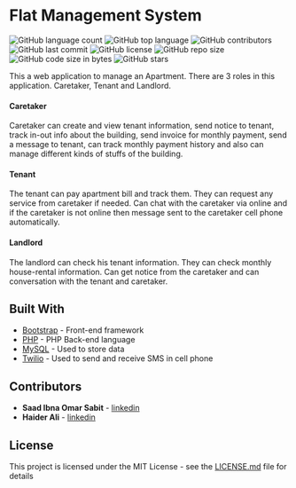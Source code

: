 # Flat Management System
<!--- See https://shields.io for others or to customize this set of shields.  --->
![GitHub language count](https://img.shields.io/github/languages/count/ssabit/flat-management-system?style=flat-square)
![GitHub top language](https://img.shields.io/github/languages/top/ssabit/flat-management-system?style=flat-square)
![GitHub contributors](https://img.shields.io/github/contributors/ssabit/flat-management-system?style=flat-square)
![GitHub last commit](https://img.shields.io/github/last-commit/ssabit/flat-management-system?color=red&style=flat-square)
![GitHub license](https://img.shields.io/github/license/ssabit/flat-management-system?style=flat-square)
![GitHub repo size](https://img.shields.io/github/repo-size/ssabit/flat-management-system?style=flat-square)
![GitHub code size in bytes](https://img.shields.io/github/languages/code-size/ssabit/flat-management-system?style=flat-square)
![GitHub stars](https://img.shields.io/github/stars/ssabit/flat-management-system?style=flat-square)

This a web application to manage an Apartment. There are 3 roles in this application. Caretaker, Tenant and Landlord.

#### Caretaker
Caretaker can create and view tenant information, send notice to tenant, track in-out info about the building, send invoice for monthly payment, send a message to tenant, can track monthly payment history and also can manage different kinds of stuffs of the building. 

#### Tenant
The tenant can pay apartment bill and track them. They can request any service from caretaker if needed. Can chat with the caretaker via online and if the caretaker is not online then message sent to the caretaker cell phone automatically.

#### Landlord
The landlord can check his tenant information. They can check monthly house-rental information. Can get notice from the caretaker and can conversation with the tenant and caretaker.



## Built With

* [Bootstrap](https://getbootstrap.com/) - Front-end framework
* [PHP](https://www.php.net/) - PHP Back-end language
* [MySQL](https://www.mysql.com/) - Used to store data
* [Twilio](https://www.twilio.com/docs/api) - Used to  send and receive SMS in cell phone 



## Contributors

* **Saad Ibna Omar Sabit** - [linkedin](https://www.linkedin.com/in/sabit/)
* **Haider Ali** - [linkedin](https://www.linkedin.com/in/haideralibd/)

## License

This project is licensed under the MIT License - see the [LICENSE.md](LICENSE) file for details
